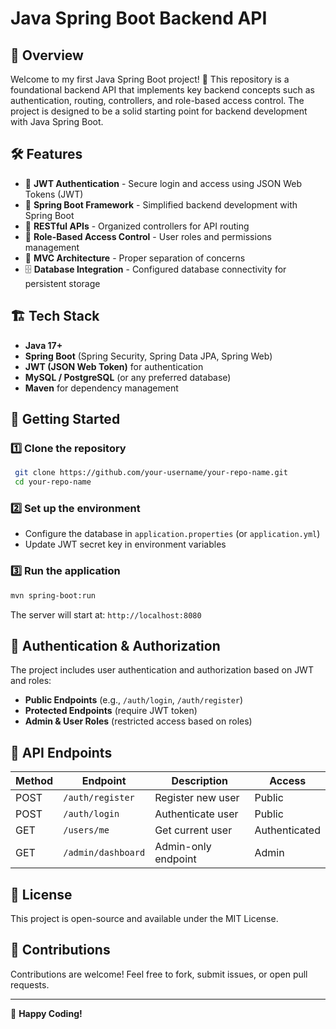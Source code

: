 # Java Spring Boot Backend API

## 📌 Overview
Welcome to my first Java Spring Boot project! 🚀 This repository is a foundational backend API that implements key backend concepts such as authentication, routing, controllers, and role-based access control. The project is designed to be a solid starting point for backend development with Java Spring Boot.

## 🛠️ Features
- 🔑 **JWT Authentication** - Secure login and access using JSON Web Tokens (JWT)
- 🚀 **Spring Boot Framework** - Simplified backend development with Spring Boot
- 📡 **RESTful APIs** - Organized controllers for API routing
- 👥 **Role-Based Access Control** - User roles and permissions management
- 📂 **MVC Architecture** - Proper separation of concerns
- 🗄️ **Database Integration** - Configured database connectivity for persistent storage

## 🏗️ Tech Stack
- **Java 17+**
- **Spring Boot** (Spring Security, Spring Data JPA, Spring Web)
- **JWT (JSON Web Token)** for authentication
- **MySQL / PostgreSQL** (or any preferred database)
- **Maven** for dependency management

## 🚀 Getting Started

### 1️⃣ Clone the repository
```bash
 git clone https://github.com/your-username/your-repo-name.git
 cd your-repo-name
```

### 2️⃣ Set up the environment
- Configure the database in `application.properties` (or `application.yml`)
- Update JWT secret key in environment variables

### 3️⃣ Run the application
```bash
mvn spring-boot:run
```

The server will start at: `http://localhost:8080`

## 🔐 Authentication & Authorization
The project includes user authentication and authorization based on JWT and roles:
- **Public Endpoints** (e.g., `/auth/login`, `/auth/register`)
- **Protected Endpoints** (require JWT token)
- **Admin & User Roles** (restricted access based on roles)

## 📌 API Endpoints
| Method | Endpoint           | Description             | Access |
|--------|-------------------|-------------------------|--------|
| POST   | `/auth/register`   | Register new user      | Public |
| POST   | `/auth/login`      | Authenticate user      | Public |
| GET    | `/users/me`        | Get current user       | Authenticated |
| GET    | `/admin/dashboard` | Admin-only endpoint    | Admin |

## 📜 License
This project is open-source and available under the MIT License.

## 🙌 Contributions
Contributions are welcome! Feel free to fork, submit issues, or open pull requests.

---
🚀 **Happy Coding!**

